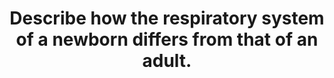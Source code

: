 ---
title: "Describe how the respiratory system of a newborn differs from that of an adult."
entityType: SAQ
exam: PEX
college: CICM
year: 2013
sitting: A
question: 07
EC_expectedDomains:
- "This question required anatomical detail relating to the upper airway and bronchial tree, which was generally answered well."
EC_extraCredit:
- "Better answers mentioned the high physiological dead space, oxygen consumption and work of breathing."
- "Additional points were awarded for discussing the immaturity of the respiratory control centre and propensity for apnoea."
- "Better answers provided responses often in tabular format."
EC_errorsCommon:
- "Common omissions included not providing comparative adult data or a written description of how neonates differed from adults (or the significance of this)."
- "Candidates confused chest wall compliance (increased in newborns) with lung compliance (reduced in newborns but rapidly approaches normal adult values as “specific compliance”)."
- "Increased oxygen consumption necessitates increased minute ventilation (with tidal volumes equivalent to adults on a weight basis) via respiratory rate."
- "Functional Residual Capacity FRC (equivalent to adults) and Closing Capacity (increased relative to adults) were often confused."
- "Discussion of cardiovascular responses and response to drugs were not requested and gained no marks."
---